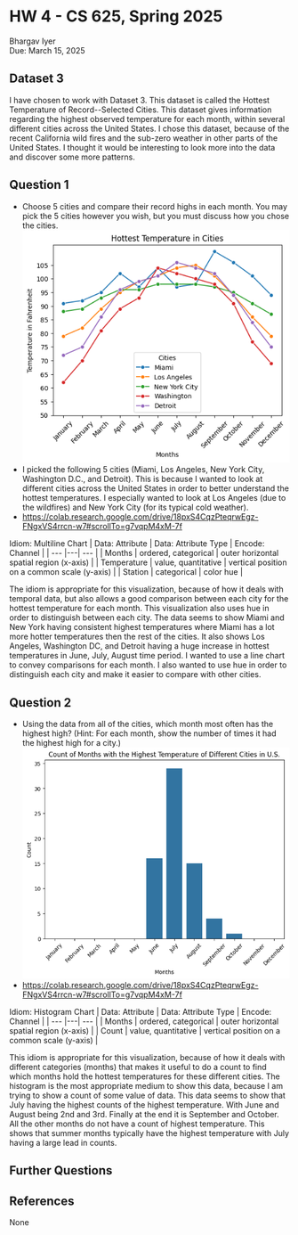 # HW 4 - CS 625, Spring 2025

Bhargav Iyer  
Due: March 15, 2025

## Dataset 3

I have chosen to work with Dataset 3.  This dataset is called the Hottest Temperature of Record--Selected Cities.  This dataset gives information regarding the highest observed temperature for each month, within several different cities across the United States.  I chose this dataset, because of the recent California wild fires and the sub-zero weather in other parts of the United States.  I thought it would be interesting to look more into the data and discover some more patterns.

## Question 1
- Choose 5 cities and compare their record highs in each month. You may pick the 5 cities however you wish, but you must discuss how you chose the cities.\
![This is a visualization of Five cities and their record highs for each month.](FiveCitiesRecordHighs.png)
- I picked the following 5 cities (Miami, Los Angeles, New York City, Washington D.C., and Detroit).  This is because I wanted to look at different cities across the United States in order to better understand the hottest temperatures.  I especially wanted to look at Los Angeles (due to the wildfires) and New York City (for its typical cold weather).
- https://colab.research.google.com/drive/18pxS4CqzPteqrwEgz-FNgxVS4rrcn-w7#scrollTo=g7vqpM4xM-7f

Idiom: Multiline Chart
| Data: Attribute | Data: Attribute Type  | Encode: Channel | 
| --- |---| --- |
| Months | ordered, categorical | outer horizontal spatial region (x-axis) |
| Temperature | value, quantitative | vertical position on a common scale (y-axis) |
| Station | categorical | color hue |

The idiom is appropriate for this visualization, because of how it deals with temporal data, but also allows a good comparison between each city for the hottest temperature for each month.  This visualization also uses hue in order to distinguish between each city.  The data seems to show Miami and New York having consistent highest temperatures where Miami has a lot more hotter temperatures then the rest of the cities.  It also shows Los Angeles, Washington DC, and Detroit having a huge increase in hottest temperatures in June, July, August time period.  I wanted to use a line chart to convey comparisons for each month.  I also wanted to use hue in order to distinguish each city and make it easier to compare with other cities.

## Question 2
- Using the data from all of the cities, which month most often has the highest high? (Hint: For each month, show the number of times it had the highest high for a city.) \
![This is a visualization representing the counts of the hottest months for every city in the U.S.](CountHottestMonths.png)
- https://colab.research.google.com/drive/18pxS4CqzPteqrwEgz-FNgxVS4rrcn-w7#scrollTo=g7vqpM4xM-7f

Idiom: Histogram Chart
| Data: Attribute | Data: Attribute Type  | Encode: Channel | 
| --- |---| --- |
| Months | ordered, categorical | outer horizontal spatial region (x-axis) |
| Count | value, quantitative | vertical position on a common scale (y-axis) |

This idiom is appropriate for this visualization, because of how it deals with different categories (months) that makes it useful to do a count to find which months hold the hottest temperatures for these different cities.  The histogram is the most appropriate medium to show this data, because I am trying to show a count of some value of data.  This data seems to show that July having the highest counts of the highest temperature.  With June and August being 2nd and 3rd.  Finally at the end it is September and October.  All the other months do not have a count of highest temperature.  This shows that summer months typically have the highest temperature with July having a large lead in counts.  

## Further Questions


## References
None
